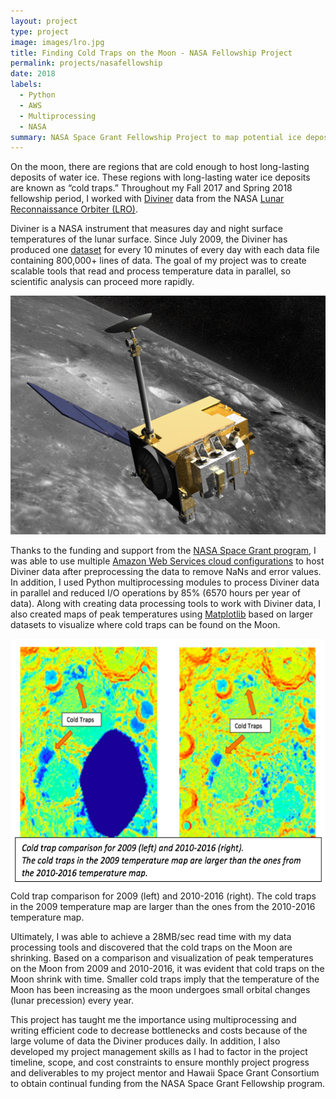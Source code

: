 ```yaml
---
layout: project
type: project
image: images/lro.jpg
title: Finding Cold Traps on the Moon - NASA Fellowship Project
permalink: projects/nasafellowship
date: 2018
labels:
  - Python
  - AWS
  - Multiprocessing
  - NASA
summary: NASA Space Grant Fellowship Project to map potential ice deposits using data from the Lunar Reconnaissance Orbiter (LRO).
---
```


On the moon, there are regions that are cold enough to host long-lasting deposits of water ice. These regions with long-lasting water ice deposits are known as “cold traps.” Throughout my Fall 2017 and Spring 2018 fellowship period, I worked with [Diviner](https://www.diviner.ucla.edu/) data from the NASA [Lunar Reconnaissance Orbiter (LRO)](http://staff.diviner.ucla.edu/).

Diviner is a NASA instrument that measures day and night surface temperatures of the lunar surface.
Since July 2009, the Diviner has produced one [dataset](http://pds-geosciences.wustl.edu/missions/lro/diviner.htm) for every 10 minutes of every day with each data file containing 800,000+ lines of data.
The goal of my project was to create scalable tools that read and process temperature data in parallel, so scientific analysis can proceed more rapidly.

<img src="/images/lro.jpg" class="ui huge floated rounded image">

Thanks to the funding and support from the [NASA Space Grant program](https://www.nasa.gov/offices/education/programs/national/spacegrant/home/index.html), I was able to use multiple [Amazon Web Services cloud configurations](https://aws.amazon.com/config/) to host Diviner data after preprocessing the data to remove NaNs and error values.
In addition, I used Python multiprocessing modules to process Diviner data in parallel and reduced I/O operations by 85% (6570 hours per year of data).
Along with creating data processing tools to work with Diviner data, I also created maps of peak temperatures using [Matplotlib](https://matplotlib.org/) based on larger datasets to visualize where cold traps can be found on the Moon.

<img src="/images/lrocomp.png" width="700" height="400" class="ui huge floated rounded image">
Cold trap comparison for 2009 (left) and 2010-2016 (right).
The cold traps in the 2009 temperature map are larger than the ones from the 2010-2016 temperature map.

Ultimately, I was able to achieve a 28MB/sec read time with my data processing tools and discovered that the cold traps on the Moon are shrinking.
Based on a comparison and visualization of peak temperatures on the Moon from 2009 and 2010-2016, it was evident that cold traps on the Moon shrink with time.
Smaller cold traps imply that the temperature of the Moon has been increasing as the moon undergoes small orbital changes (lunar precession) every year.

This project has taught me the importance using multiprocessing and writing efficient code to decrease bottlenecks and costs because of the large volume of data the Diviner produces daily.
In addition, I also developed my project management skills as I had to factor in the project timeline, scope, and cost constraints to ensure monthly project progress and deliverables to my project mentor and Hawaii Space Grant Consortium to obtain continual funding from the NASA Space Grant Fellowship program.
